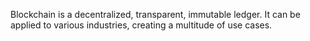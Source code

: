 Blockchain is a decentralized, transparent, immutable ledger. It can be applied to various industries, creating a multitude of use cases.
